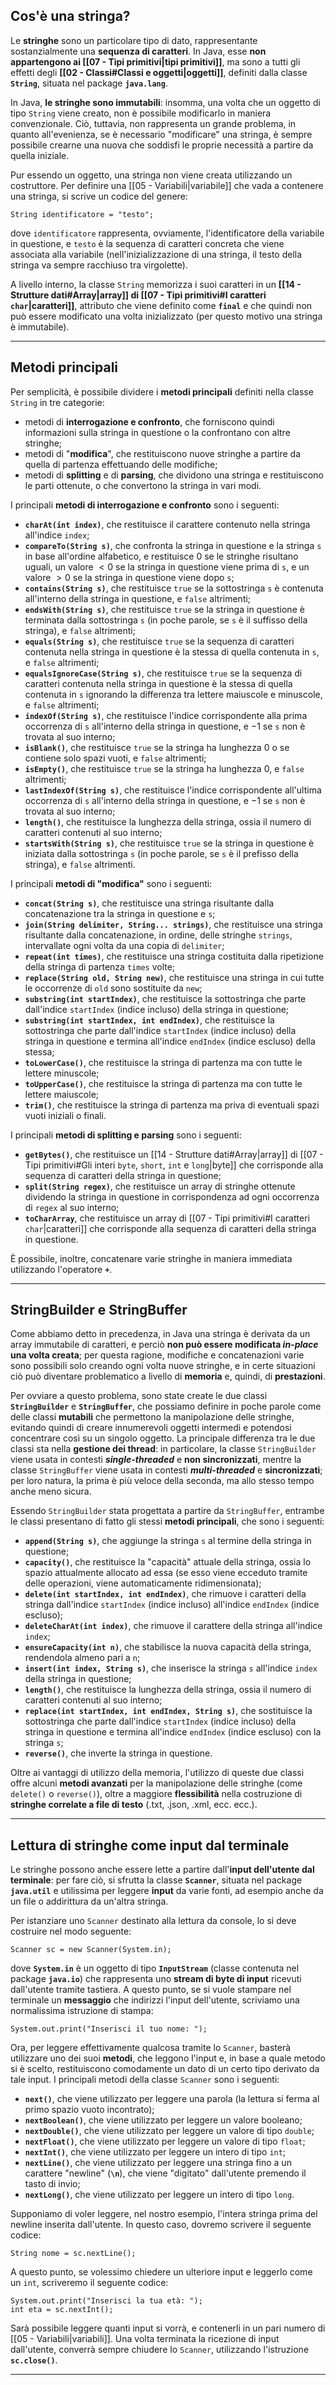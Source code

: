 ## Cos'è una stringa?

Le **stringhe** sono un particolare tipo di dato, rappresentante sostanzialmente una **sequenza di caratteri**. In Java, esse **non appartengono ai [[07 - Tipi primitivi|tipi primitivi]]**, ma sono a tutti gli effetti degli **[[02 - Classi#Classi e oggetti|oggetti]]**, definiti dalla classe **`String`**, situata nel package **`java.lang`**.

In Java, **le stringhe sono immutabili**: insomma, una volta che un oggetto di tipo `String` viene creato, non è possibile modificarlo in maniera convenzionale. Ciò, tuttavia, non rappresenta un grande problema, in quanto all'evenienza, se è necessario "modificare" una stringa, è sempre possibile crearne una nuova che soddisfi le proprie necessità a partire da quella iniziale.

Pur essendo un oggetto, una stringa non viene creata utilizzando un costruttore. Per definire una [[05 - Variabili|variabile]] che vada a contenere una stringa, si scrive un codice del genere:

```
String identificatore = "testo";
```

dove `identificatore` rappresenta, ovviamente, l'identificatore della variabile in questione, e `testo` è la sequenza di caratteri concreta che viene associata alla variabile (nell'inizializzazione di una stringa, il testo della stringa va sempre racchiuso tra virgolette).

A livello interno, la classe `String` memorizza i suoi caratteri in un **[[14 - Strutture dati#Array|array]] di [[07 - Tipi primitivi#I caratteri `char`|caratteri]]**, attributo che viene definito come **`final`** e che quindi non può essere modificato una volta inizializzato (per questo motivo una stringa è immutabile).
___
## Metodi principali

Per semplicità, è possibile dividere i **metodi principali** definiti nella classe `String` in tre categorie:
- metodi di **interrogazione e confronto**, che forniscono quindi informazioni sulla stringa in questione o la confrontano con altre stringhe;
- metodi di "**modifica**", che restituiscono nuove stringhe a partire da quella di partenza effettuando delle modifiche;
- metodi di **splitting** e di **parsing**, che dividono una stringa e restituiscono le parti ottenute, o che convertono la stringa in vari modi.

I principali **metodi di interrogazione e confronto** sono i seguenti:
- **`charAt(int index)`**, che restituisce il carattere contenuto nella stringa all'indice `index`;
- **`compareTo(String s)`**, che confronta la stringa in questione e la stringa `s` in base all'ordine alfabetico, e restituisce $0$ se le stringhe risultano uguali, un valore $< 0$ se la stringa in questione viene prima di `s`, e un valore $> 0$ se la stringa in questione viene dopo `s`;
- **`contains(String s)`**, che restituisce `true` se la sottostringa `s` è contenuta all'interno della stringa in questione, e `false` altrimenti;
- **`endsWith(String s)`**, che restituisce `true` se la stringa in questione è terminata dalla sottostringa `s` (in poche parole, se `s` è il suffisso della stringa), e `false` altrimenti;
- **`equals(String s)`**, che restituisce `true` se la sequenza di caratteri contenuta nella stringa in questione è la stessa di quella contenuta in `s`, e `false` altrimenti;
- **`equalsIgnoreCase(String s)`**, che restituisce `true` se la sequenza di caratteri contenuta nella stringa in questione è la stessa di quella contenuta in `s` ignorando la differenza tra lettere maiuscole e minuscole, e `false` altrimenti;
- **`indexOf(String s)`**, che restituisce l'indice corrispondente alla prima occorrenza di `s` all'interno della stringa in questione, e $-1$ se `s` non è trovata al suo interno;
- **`isBlank()`**, che restituisce `true` se la stringa ha lunghezza $0$ o se contiene solo spazi vuoti, e `false` altrimenti;
- **`isEmpty()`**, che restituisce `true` se la stringa ha lunghezza $0$, e `false` altrimenti;
- **`lastIndexOf(String s)`**, che restituisce l'indice corrispondente all'ultima occorrenza di `s` all'interno della stringa in questione, e $-1$ se `s` non è trovata al suo interno;
- **`length()`**, che restituisce la lunghezza della stringa, ossia il numero di caratteri contenuti al suo interno;
- **`startsWith(String s)`**, che restituisce `true` se la stringa in questione è iniziata dalla sottostringa `s` (in poche parole, se `s` è il prefisso della stringa), e `false` altrimenti.

I principali **metodi di "modifica"** sono i seguenti:
- **`concat(String s)`**, che restituisce una stringa risultante dalla concatenazione tra la stringa in questione e `s`;
- **`join(String delimiter, String... strings)`**, che restituisce una stringa risultante dalla concatenazione, in ordine, delle stringhe `strings`, intervallate ogni volta da una copia di `delimiter`;
- **`repeat(int times)`**, che restituisce una stringa costituita dalla ripetizione della stringa di partenza `times` volte;
- **`replace(String old, String new)`**, che restituisce una stringa in cui tutte le occorrenze di `old` sono sostituite da `new`;
- **`substring(int startIndex)`**, che restituisce la sottostringa che parte dall'indice `startIndex` (indice incluso) della stringa in questione;
- **`substring(int startIndex, int endIndex)`**, che restituisce la sottostringa che parte dall'indice `startIndex` (indice incluso) della stringa in questione e termina all'indice `endIndex` (indice escluso) della stessa;
- **`toLowerCase()`**, che restituisce la stringa di partenza ma con tutte le lettere minuscole;
- **`toUpperCase()`**, che restituisce la stringa di partenza ma con tutte le lettere maiuscole;
- **`trim()`**, che restituisce la stringa di partenza ma priva di eventuali spazi vuoti iniziali o finali.

I principali **metodi di splitting e parsing** sono i seguenti:
- **`getBytes()`**, che restituisce un [[14 - Strutture dati#Array|array]] di [[07 - Tipi primitivi#Gli interi `byte`, `short`, `int` e `long`|byte]] che corrisponde alla sequenza di caratteri della stringa in questione;
- **`split(String regex)`**, che restituisce un array di stringhe ottenute dividendo la stringa in questione in corrispondenza ad ogni occorrenza di `regex` al suo interno;
- **`toCharArray`**, che restituisce un array di [[07 - Tipi primitivi#I caratteri `char`|caratteri]] che corrisponde alla sequenza di caratteri della stringa in questione.

È possibile, inoltre, concatenare varie stringhe in maniera immediata utilizzando l'operatore **`+`**.
___
## StringBuilder e StringBuffer

Come abbiamo detto in precedenza, in Java una stringa è derivata da un array immutabile di caratteri, e perciò **non può essere modificata *in-place* una volta creata**; per questa ragione, modifiche e concatenazioni varie sono possibili solo creando ogni volta nuove stringhe, e in certe situazioni ciò può diventare problematico a livello di **memoria** e, quindi, di **prestazioni**.

Per ovviare a questo problema, sono state create le due classi **`StringBuilder`** e **`StringBuffer`**, che possiamo definire in poche parole come delle classi **mutabili** che permettono la manipolazione delle stringhe, evitando quindi di creare innumerevoli oggetti intermedi e potendosi concentrare così su un singolo oggetto. La principale differenza tra le due classi sta nella **gestione dei thread**: in particolare, la classe `StringBuilder` viene usata in contesti ***single-threaded*** e **non sincronizzati**, mentre la classe `StringBuffer` viene usata in contesti ***multi-threaded*** e **sincronizzati**; per loro natura, la prima è più veloce della seconda, ma allo stesso tempo anche meno sicura.

Essendo `StringBuilder` stata progettata a partire da `StringBuffer`, entrambe le classi presentano di fatto gli stessi **metodi principali**, che sono i seguenti:
- **`append(String s)`**, che aggiunge la stringa `s` al termine della stringa in questione;
- **`capacity()`**, che restituisce la "capacità" attuale della stringa, ossia lo spazio attualmente allocato ad essa (se esso viene ecceduto tramite delle operazioni, viene automaticamente ridimensionata);
- **`delete(int startIndex, int endIndex)`**, che rimuove i caratteri della stringa dall'indice `startIndex` (indice incluso) all'indice `endIndex` (indice escluso);
- **`deleteCharAt(int index)`**, che rimuove il carattere della stringa all'indice `index`;
- **`ensureCapacity(int n)`**, che stabilisce la nuova capacità della stringa, rendendola almeno pari a `n`;
- **`insert(int index, String s)`**, che inserisce la stringa `s` all'indice `index` della stringa in questione;
- **`length()`**, che restituisce la lunghezza della stringa, ossia il numero di caratteri contenuti al suo interno;
- **`replace(int startIndex, int endIndex, String s)`**, che sostituisce la sottostringa che parte dall'indice `startIndex` (indice incluso) della stringa in questione e termina all'indice `endIndex` (indice escluso) con la stringa `s`;
- **`reverse()`**, che inverte la stringa in questione.

Oltre ai vantaggi di utilizzo della memoria, l'utilizzo di queste due classi offre alcuni **metodi avanzati** per la manipolazione delle stringhe (come `delete()` o `reverse()`), oltre a maggiore **flessibilità** nella costruzione di **stringhe correlate a file di testo** (.txt, .json, .xml, ecc. ecc.).
___
## Lettura di stringhe come input dal terminale

Le stringhe possono anche essere lette a partire dall'**input dell'utente dal terminale**: per fare ciò, si sfrutta la classe **`Scanner`**, situata nel package **`java.util`** e utilissima per leggere **input** da varie fonti, ad esempio anche da un file o addirittura da un'altra stringa.

Per istanziare uno `Scanner` destinato alla lettura da console, lo si deve costruire nel modo seguente:

```
Scanner sc = new Scanner(System.in);
```

dove **`System.in`** è un oggetto di tipo **`InputStream`** (classe contenuta nel package **`java.io`**) che rappresenta uno **stream di byte di input** ricevuti dall'utente tramite tastiera. A questo punto, se si vuole stampare nel terminale un **messaggio** che indirizzi l'input dell'utente, scriviamo una normalissima istruzione di stampa:

```
System.out.print("Inserisci il tuo nome: ");
```

Ora, per leggere effettivamente qualcosa tramite lo `Scanner`, basterà utilizzare uno dei suoi **metodi**, che leggono l'input e, in base a quale metodo si è scelto, restituiscono comodamente un dato di un certo tipo derivato da tale input. I principali metodi della classe `Scanner` sono i seguenti:
- **`next()`**, che viene utilizzato per leggere una parola (la lettura si ferma al primo spazio vuoto incontrato);
- **`nextBoolean()`**, che viene utilizzato per leggere un valore booleano;
- **`nextDouble()`**, che viene utilizzato per leggere un valore di tipo `double`;
- **`nextFloat()`**, che viene utilizzato per leggere un valore di tipo `float`;
- **`nextInt()`**, che viene utilizzato per leggere un intero di tipo `int`;
- **`nextLine()`**, che viene utilizzato per leggere una stringa fino a un carattere "newline" (**`\n`**), che viene "digitato" dall'utente premendo il tasto di invio;
- **`nextLong()`**, che viene utilizzato per leggere un intero di tipo `long`.

Supponiamo di voler leggere, nel nostro esempio, l'intera stringa prima del newline inserita dall'utente. In questo caso, dovremo scrivere il seguente codice:

```
String nome = sc.nextLine();
```

A questo punto, se volessimo chiedere un ulteriore input e leggerlo come un `int`, scriveremo il seguente codice:

```
System.out.print("Inserisci la tua età: ");
int eta = sc.nextInt();
```

Sarà possibile leggere quanti input si vorrà, e contenerli in un pari numero di [[05 - Variabili|variabili]]. Una volta terminata la ricezione di input dall'utente, converrà sempre chiudere lo `Scanner`, utilizzando l'istruzione **`sc.close()`**.
___
